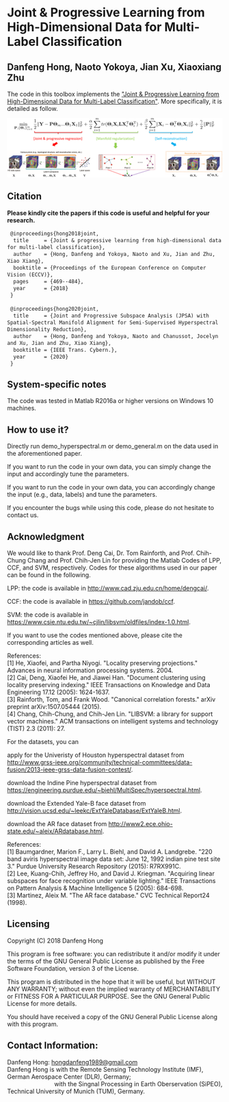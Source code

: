 # Joint & Progressive Learning from High-Dimensional Data for Multi-Label Classification

Danfeng Hong, Naoto Yokoya, Jian Xu, Xiaoxiang Zhu
---------------------

The code in this toolbox implements the ["Joint & Progressive Learning from High-Dimensional Data for Multi-Label Classification"](https://eccv2018.org/openaccess/content_ECCV_2018/papers/Danfeng_Hong_Joint__Progressive_ECCV_2018_paper.pdf).
More specifically, it is detailed as follow.


![alt text](./Figure.png)

Citation
---------------------

**Please kindly cite the papers if this code is useful and helpful for your research.**

     @inproceedings{hong2018joint,
      title     = {Joint & progressive learning from high-dimensional data for multi-label classification},
      author    = {Hong, Danfeng and Yokoya, Naoto and Xu, Jian and Zhu, Xiao Xiang},
      booktitle = {Proceedings of the European Conference on Computer Vision (ECCV)},
      pages     = {469--484},
      year      = {2018}
     }
     
     @inproceedings{hong2020joint,
      title     = {Joint and Progressive Subspace Analysis (JPSA) with Spatial-Spectral Manifold Alignment for Semi-Supervised Hyperspectral Dimensionality Reduction},
      author    = {Hong, Danfeng and Yokoya, Naoto and Chanussot, Jocelyn and Xu, Jian and Zhu, Xiao Xiang},
      booktitle = {IEEE Trans. Cybern.},
      year      = {2020}
     }


System-specific notes
---------------------
The code was tested in Matlab R2016a or higher versions on Windows 10 machines.

How to use it?
---------------------

Directly run demo_hyperspectral.m or demo_general.m on the data used in the aforementioned paper.

If you want to run the code in your own data, you can simply change the input and accordingly tune the parameters.

If you want to run the code in your own data, you can accordingly change the input (e.g., data, labels) and tune the parameters.

If you encounter the bugs while using this code, please do not hesitate to contact us.


Acknowledgment
---------------------

We would like to thank Prof. Deng Cai, Dr. Tom Rainforth, and Prof. Chih-Chung Chang and Prof. Chih-Jen Lin for providing the Matlab Codes of LPP, CCF, and SVM, respectively. 
Codes for these algorithms used in our paper can be found in the following.

LPP: the code is available in http://www.cad.zju.edu.cn/home/dengcai/.

CCF: the code is available in https://github.com/jandob/ccf.

SVM: the code is available in https://www.csie.ntu.edu.tw/~cjlin/libsvm/oldfiles/index-1.0.html.

If you want to use the codes mentioned above, please cite the corresponding articles as well.

References:  
[1] He, Xiaofei, and Partha Niyogi. "Locality preserving projections." Advances in neural information processing systems. 2004.  
[2] Cai, Deng, Xiaofei He, and Jiawei Han. "Document clustering using locality preserving indexing." IEEE Transactions on Knowledge and Data Engineering 17.12 (2005): 1624-1637.  
[3] Rainforth, Tom, and Frank Wood. "Canonical correlation forests." arXiv preprint arXiv:1507.05444 (2015).  
[4] Chang, Chih-Chung, and Chih-Jen Lin. "LIBSVM: a library for support vector machines." ACM transactions on intelligent systems and technology (TIST) 2.3 (2011): 27.

For the datasets, you can

   apply for the Univeristy of Houston hyperspectral dataset from http://www.grss-ieee.org/community/technical-committees/data-fusion/2013-ieee-grss-data-fusion-contest/.  

   download the Indine Pine hyperspectral dataset from https://engineering.purdue.edu/~biehl/MultiSpec/hyperspectral.html.  

   download the Extended Yale-B face dataset from http://vision.ucsd.edu/~leekc/ExtYaleDatabase/ExtYaleB.html.  
    
   download the AR face dataset from http://www2.ece.ohio-state.edu/~aleix/ARdatabase.html.  

References:  
[1] Baumgardner, Marion F., Larry L. Biehl, and David A. Landgrebe. "220 band aviris hyperspectral image data set: June 12, 1992 indian pine test site 3." Purdue University Research Repository (2015): R7RX991C.  
[2] Lee, Kuang-Chih, Jeffrey Ho, and David J. Kriegman. "Acquiring linear subspaces for face recognition under variable lighting." IEEE Transactions on Pattern Analysis & Machine Intelligence 5 (2005): 684-698.  
[3] Martinez, Aleix M. "The AR face database." CVC Technical Report24 (1998).


Licensing
---------

Copyright (C) 2018 Danfeng Hong

This program is free software: you can redistribute it and/or modify it under the terms of the GNU General Public License as published by the Free Software Foundation, version 3 of the License.

This program is distributed in the hope that it will be useful, but WITHOUT ANY WARRANTY; without even the implied warranty of MERCHANTABILITY or FITNESS FOR A PARTICULAR PURPOSE. See the GNU General Public License for more details.

You should have received a copy of the GNU General Public License along with this program.

Contact Information:
--------------------

Danfeng Hong: hongdanfeng1989@gmail.com<br>
Danfeng Hong is with the Remote Sensing Technology Institute (IMF), German Aerospace Center (DLR), Germany; <br>
&nbsp; &nbsp; &nbsp; &nbsp; &nbsp; &nbsp; &nbsp; &nbsp; &nbsp; &nbsp; &nbsp; &nbsp; &nbsp; &nbsp; with the Singnal Processing in Earth Oberservation (SiPEO), Technical University of Munich (TUM), Germany. 
